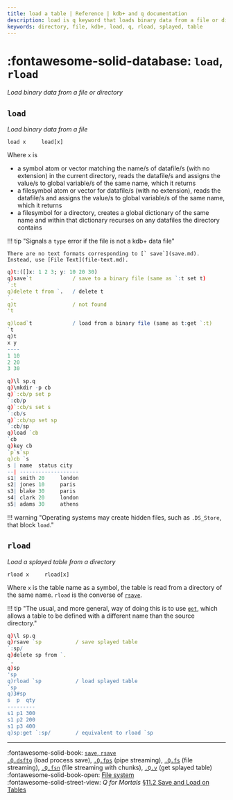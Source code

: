 ```yaml
---
title: load a table | Reference | kdb+ and q documentation
description: load is q keyword that loads binary data from a file or directory.
keywords: directory, file, kdb+, load, q, rload, splayed, table
---
```

# :fontawesome-solid-database: `load`, `rload`

_Load binary data from a file or directory_




## `load`

_Load binary data from a file_

```syntax
load x     load[x]
```

Where `x` is 

-   a symbol atom or vector matching the name/s of datafile/s (with no extension) in the current directory, reads the datafile/s and assigns the value/s to global variable/s of the same name, which it returns
-   a filesymbol atom or vector for datafile/s (with no extension), reads the datafile/s and assigns the value/s to global variable/s of the same name, which it returns
-   a filesymbol for a directory, creates a global dictionary of the same name and within that dictionary recurses on any datafiles the directory contains

!!! tip "Signals a `type` error if the file is not a kdb+ data file"

    There are no text formats corresponding to [` save`](save.md). Instead, use [File Text](file-text.md).


```q
q)t:([]x: 1 2 3; y: 10 20 30)
q)save`t             / save to a binary file (same as `:t set t)
`:t
q)delete t from `.   / delete t
`.
q)t                  / not found
't

q)load`t             / load from a binary file (same as t:get `:t)
`t
q)t
x y
----
1 10
2 20
3 30
```

```q
q)\l sp.q
q)\mkdir -p cb
q)`:cb/p set p
`:cb/p
q)`:cb/s set s
`:cb/s
q)`:cb/sp set sp
`:cb/sp
q)load `cb
`cb
q)key cb
`p`s`sp
q)cb `s
s | name  status city
--| -------------------
s1| smith 20     london
s2| jones 10     paris
s3| blake 30     paris
s4| clark 20     london
s5| adams 30     athens
```

!!! warning "Operating systems may create hidden files, such as `.DS_Store`, that block `load`."


## `rload`

_Load a splayed table from a directory_

```syntax
rload x     rload[x]
```

Where `x` is the table name as a symbol, the table is read from a directory of the same name. `rload` is the converse of [`rsave`](save.md#rsave). 

!!! tip "The usual, and more general, way of doing this is to use [`get`](get.md), which allows a table to be defined with a different name than the source directory."

```q
q)\l sp.q
q)rsave `sp           / save splayed table
`:sp/
q)delete sp from `.
`.
q)sp
'sp
q)rload `sp           / load splayed table
`sp
q)3#sp
s  p  qty
---------
s1 p1 300
s1 p2 200
s1 p3 400
q)sp:get `:sp/        / equivalent to rload `sp
```

----
:fontawesome-solid-book: 
[`save`, `rsave`](save.md)  
[`.Q.dsftg`](dotq.md#dsftg-load-process-save) (load process save), 
[`.Q.fps`](dotq.md#fps-pipe-streaming) (pipe streaming), 
[`.Q.fs`](dotq.md#fs-file-streaming) (file streaming), 
[`.Q.fsn`](dotq.md#fsn-file-streaming) (file streaming with chunks), 
[`.Q.v`](dotq.md#v-value) (get splayed table)
<br>
:fontawesome-solid-book-open:
[File system](../basics/files.md)
<br>
:fontawesome-solid-street-view:
_Q for Mortals_
[§11.2 Save and Load on Tables](/q4m3/11_IO/#112-save-and-load-on-tables)

